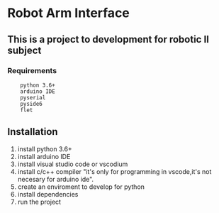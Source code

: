 # Robot Arm Interface
## This is a project to development for robotic II subject 

### Requirements
```
    python 3.6+
    arduino IDE
    pyserial
    pyside6
    flet
```

## Installation
1. install python 3.6+
2. install arduino IDE
3. install visual studio code or vscodium
4. install c/c++ compiler "it's only for programming in vscode,it's not necesary for arduino ide".
5. create an enviroment to develop for python
6. install dependencies
7. run the project

